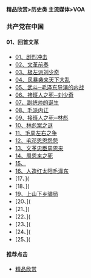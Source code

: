 #### 精品欣赏>历史类 主流媒体>VOA
### 共产党在中国

#### 01、回首文革

- [01、剧烈冲击](https://youtu.be/-8YaS0KMPIo)
- [02、文革前奏](https://youtu.be/Wo2V6Xjo0Ck)
- [03、极左派刘少奇](https://youtu.be/JqChSC6rmE4)
- [04、风暴袭来天下大乱](https://youtu.be/oN6eh7fH5_A)
- [05、武斗─毛泽东导演的内战](https://youtu.be/t5RZ5htw7w4)
- [06、接班人之死─刘少奇](https://youtu.be/omgLfsJTIUQ)
- [07、副统帅的诞生](https://youtu.be/F5UylUh8bqU)
- [08、毛派内讧](https://youtu.be/alt1o1a23r8)
- [09、接班人之死─林彪](https://youtu.be/pE0NXBWXPys)
- [10、林彪案之谜](https://youtu.be/Q14JblM-hyA)
- [11、毛周左右之争](https://youtu.be/UGf5dxGnjkM)
- [12、毛邓恩恩怨怨](https://youtu.be/IwpKbI96nt4)
- [13、文革忠臣周恩来](https://youtu.be/idDkfSePP6k)
- [14、周恩来之死](https://youtu.be/5Hi4FyPllmY)
- [15、    ](https://youtu.be/vmsC5NvNka4)
- [16、人造红太阳毛泽东](https://youtu.be/QUQfUJuMXsA)
- [17、](
- [18、](
- [19、上山下乡骗局](https://youtu.be/0Y5dBcfmtEY)
- [20、](
- [21、](
- [22、](
- [23、](
- [24、](
- [25、](









#### 推荐点击
- [精品欣赏](https://summer200.github.io/content/main)
